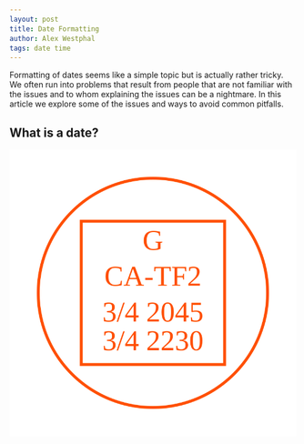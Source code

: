 ```yaml
---
layout: post
title: Date Formatting
author: Alex Westphal
tags: date time
---
```


Formatting of dates seems like a simple topic but is actually rather tricky. We often run into problems that result from
people that are not familiar with the issues and to whom explaining the issues can be a nightmare. In this article we
explore some of the issues and ways to avoid common pitfalls.

## What is a date?



![CA-TF2 Building Marking](/knots/markings/building-catf2.svg)